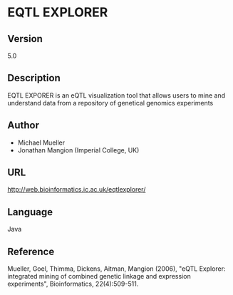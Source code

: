 # EQTL EXPLORER

## Version
5.0

## Description
EQTL EXPORER is an eQTL visualization tool that allows users to mine and understand data from a repository of genetical genomics experiments

## Author
* Michael Mueller
* Jonathan Mangion (Imperial College, UK)

## URL
http://web.bioinformatics.ic.ac.uk/eqtlexplorer/

## Language
Java

## Reference
Mueller, Goel, Thimma, Dickens, Aitman, Mangion (2006), "eQTL Explorer: integrated mining of combined genetic linkage and expression experiments", Bioinformatics, 22(4):509-511.